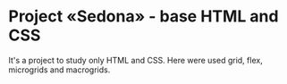 # Project «Sedona» - base HTML and CSS

It's a project to study only HTML and CSS. Here were used grid, flex, microgrids and macrogrids.
